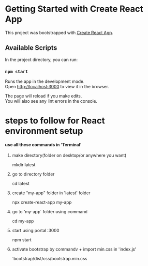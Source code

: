 # Getting Started with Create React App

This project was bootstrapped with [Create React App](https://github.com/facebook/create-react-app).

## Available Scripts

In the project directory, you can run:

### `npm start`

Runs the app in the development mode.\
Open [http://localhost:3000](http://localhost:3000) to view it in the browser.

The page will reload if you make edits.\
You will also see any lint errors in the console.

# steps to follow for React environment setup

####  use all these commands in 'Terminal'

1. make directory(folder on desktop/or anywhere you want)
   
   mkdir latest
   
2. go to directory folder

   cd latest
   
3. create "my-app" folder in 'latest' folder

   npx create-react-app my-app
   
4. go to 'my-app' folder using command
 
   cd my-app
   
5. start using portal :3000
 
   npm start
   
6. activate bootstrap by commandv + import min.css in 'index.js'

   'bootstrap/dist/css/bootstrap.min.css

   
